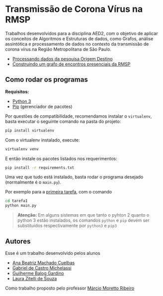 # Transmissão de Corona Vírus na RMSP

Trabalhos desenvolvidos para a disciplina AED2, com o objetivo de aplicar os conceitos de Algoritmos e Estruturas de dados, como Grafos, análise assintótica e processamento de dados no contexto da transmissão de corona vírus na Região Metropolitana de São Paulo. 

- [Processando dados da pesquisa Origem Destino](/tarefa1)
- [Construindo um grafo de encontros presenciais da RMSP](/tarefa2)

## Como rodar os programas

**Requisitos:**

- [Python 3](https://www.python.org/downloads/)
- [Pip](https://pypi.org/) (gerenciador de pacotes)

Por questões de compatibilidade, recomendamos instalar o `virtualenv`, basta executar o seguinte comando na pasta do projeto:

```bash
pip install virtualenv
```

Com o virtualenv instalado, execute:

```bash
virtualenv venv
```

E então instale os pacotes listados nos requerimentos:

```bash
pip install -r requirements.txt
```

Uma vez que tudo está instalado, basta rodar o programa desejado (normalmente é o `main.py`).

Por exemplo para a [primeira tarefa](/tarefa1), com o comando

```bash
cd tarefa1
python main.py
```

> **Atenção:** Em alguns sistemas em que tanto o pyhton 2 quanto o python 3 estão instalados, os comandos `python` e `pip` devem ser substituídos respectivamente por `python3` e `pip3`

## Autores

Esse é um trabalho desenvolvido pelos alunos
- [Ana Beatriz Machado Cuelbas](https://github.com/anabcuelbas)
- [Gabriel de Castro Michelassi](https://github.com/gmichelassi)
- [Guilherme Balog Gardino](https://github.com/GuilhermeBalog)
- [Laura Zitelli de Souza](https://github.com/LauraZitelli)

Como trabalho proposto pelo professor [Márcio Moretto Ribeiro](http://lattes.cnpq.br/2153927915438535)